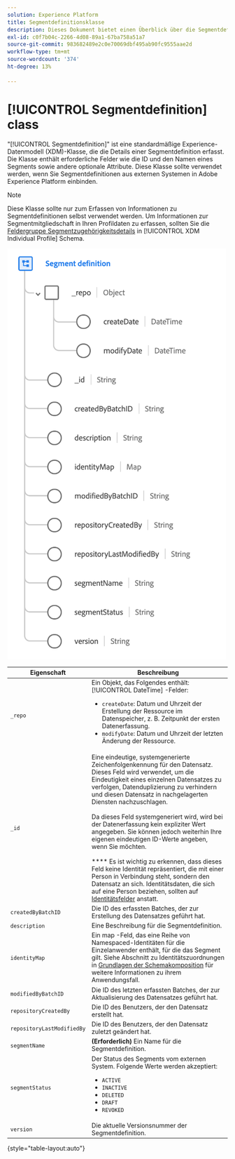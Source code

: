 ```yaml
---
solution: Experience Platform
title: Segmentdefinitionsklasse
description: Dieses Dokument bietet einen Überblick über die Segmentdefinitionsklasse im Experience-Datenmodell (XDM).
exl-id: c0f7b04c-2266-4d08-89a1-67ba758a51a7
source-git-commit: 983682489e2c0e70069dbf495ab90fc9555aae2d
workflow-type: tm+mt
source-wordcount: '374'
ht-degree: 13%

---
```


# [!UICONTROL Segmentdefinition] class

&quot;[!UICONTROL Segmentdefinition]&quot; ist eine standardmäßige Experience-Datenmodell (XDM)-Klasse, die die Details einer Segmentdefinition erfasst. Die Klasse enthält erforderliche Felder wie die ID und den Namen eines Segments sowie andere optionale Attribute. Diese Klasse sollte verwendet werden, wenn Sie Segmentdefinitionen aus externen Systemen in Adobe Experience Platform einbinden.

>[!NOTE]
>
>Diese Klasse sollte nur zum Erfassen von Informationen zu Segmentdefinitionen selbst verwendet werden. Um Informationen zur Segmentmitgliedschaft in Ihren Profildaten zu erfassen, sollten Sie die [Feldergruppe Segmentzugehörigkeitsdetails](../field-groups/profile/segmentation.md) in [!UICONTROL XDM Individual Profile] Schema.

![](../images/classes/segment-definition.png)

| Eigenschaft | Beschreibung |
| --- | --- |
| `_repo` | Ein Objekt, das Folgendes enthält: [!UICONTROL DateTime] -Felder: <ul><li>`createDate`: Datum und Uhrzeit der Erstellung der Ressource im Datenspeicher, z. B. Zeitpunkt der ersten Datenerfassung.</li><li>`modifyDate`: Datum und Uhrzeit der letzten Änderung der Ressource.</li></ul> |
| `_id` | Eine eindeutige, systemgenerierte Zeichenfolgenkennung für den Datensatz. Dieses Feld wird verwendet, um die Eindeutigkeit eines einzelnen Datensatzes zu verfolgen, Datenduplizierung zu verhindern und diesen Datensatz in nachgelagerten Diensten nachzuschlagen.<br><br>Da dieses Feld systemgeneriert wird, wird bei der Datenerfassung kein expliziter Wert angegeben. Sie können jedoch weiterhin Ihre eigenen eindeutigen ID-Werte angeben, wenn Sie möchten.<br><br>**** Es ist wichtig zu erkennen, dass dieses Feld keine Identität repräsentiert, die mit einer Person in Verbindung steht, sondern den Datensatz an sich. Identitätsdaten, die sich auf eine Person beziehen, sollten auf [Identitätsfelder](../schema/composition.md#identity) anstatt. |
| `createdByBatchID` | Die ID des erfassten Batches, der zur Erstellung des Datensatzes geführt hat. |
| `description` | Eine Beschreibung für die Segmentdefinition. |
| `identityMap` | Ein map -Feld, das eine Reihe von Namespaced-Identitäten für die Einzelanwender enthält, für die das Segment gilt. Siehe Abschnitt zu Identitätszuordnungen in [Grundlagen der Schemakomposition](../schema/composition.md#identityMap) für weitere Informationen zu ihrem Anwendungsfall. |
| `modifiedByBatchID` | Die ID des letzten erfassten Batches, der zur Aktualisierung des Datensatzes geführt hat. |
| `repositoryCreatedBy` | Die ID des Benutzers, der den Datensatz erstellt hat. |
| `repositoryLastModifiedBy` | Die ID des Benutzers, der den Datensatz zuletzt geändert hat. |
| `segmentName` | **(Erforderlich)** Ein Name für die Segmentdefinition. |
| `segmentStatus` | Der Status des Segments vom externen System. Folgende Werte werden akzeptiert: <ul><li>`ACTIVE`</li><li>`INACTIVE`</li><li>`DELETED`</li><li>`DRAFT`</li><li>`REVOKED`</li></ul> |
| `version` | Die aktuelle Versionsnummer der Segmentdefinition. |

{style="table-layout:auto"}
